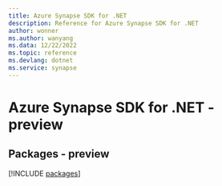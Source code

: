 ```yaml
---
title: Azure Synapse SDK for .NET
description: Reference for Azure Synapse SDK for .NET
author: wonner
ms.author: wanyang
ms.data: 12/22/2022
ms.topic: reference
ms.devlang: dotnet
ms.service: synapse
---
```

# Azure Synapse SDK for .NET - preview
## Packages - preview
[!INCLUDE [packages](synapse-index.md)]